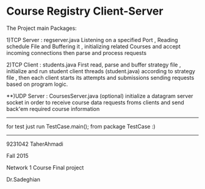 # Course Registry Client-Server

The Project main Packages:

1)TCP Server : regserver.java
    Listening on a specified Port ,
    Reading schedule File and Buffering it ,
    initializing related Courses
    and accept incoming connections then parse and process requests

2)TCP Client : students.java
    First read, parse and buffer strategy file ,
    initialize and run student client threads (student.java) according to strategy file ,
    then each client starts its attempts and submissions sending requests based on program logic.

**)UDP Server : CoursesServer.java (optional)
    initialize a datagram server socket in order to receive course data requests froms clients and send back'em
    required course information

______________________________________________________________________

for test just run TestCase.main(); from package TestCase :)

______________________________________________________________________
9231042 TaherAhmadi


Fall 2015

Network 1 Course Final project

Dr.Sadeghian
